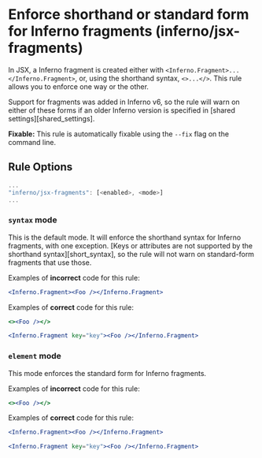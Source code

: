 # Enforce shorthand or standard form for Inferno fragments (inferno/jsx-fragments)

In JSX, a Inferno fragment is created either with `<Inferno.Fragment>...</Inferno.Fragment>`, or, using the shorthand syntax, `<>...</>`. This rule allows you to enforce one way or the other.

Support for fragments was added in Inferno v6, so the rule will warn on either of these forms if an older Inferno version is specified in [shared settings][shared_settings].

**Fixable:** This rule is automatically fixable using the `--fix` flag on the command line.

## Rule Options

```js
...
"inferno/jsx-fragments": [<enabled>, <mode>]
...
```

### `syntax` mode

This is the default mode. It will enforce the shorthand syntax for Inferno fragments, with one exception. [Keys or attributes are not supported by the shorthand syntax][short_syntax], so the rule will not warn on standard-form fragments that use those.

Examples of **incorrect** code for this rule:

```jsx
<Inferno.Fragment><Foo /></Inferno.Fragment>
```

Examples of **correct** code for this rule:

```jsx
<><Foo /></>
```

```jsx
<Inferno.Fragment key="key"><Foo /></Inferno.Fragment>
```

### `element` mode

This mode enforces the standard form for Inferno fragments.

Examples of **incorrect** code for this rule:

```jsx
<><Foo /></>
```

Examples of **correct** code for this rule:

```jsx
<Inferno.Fragment><Foo /></Inferno.Fragment>
```

```jsx
<Inferno.Fragment key="key"><Foo /></Inferno.Fragment>
```

[fragments]: https://infernojs.org/docs/api/inferno

